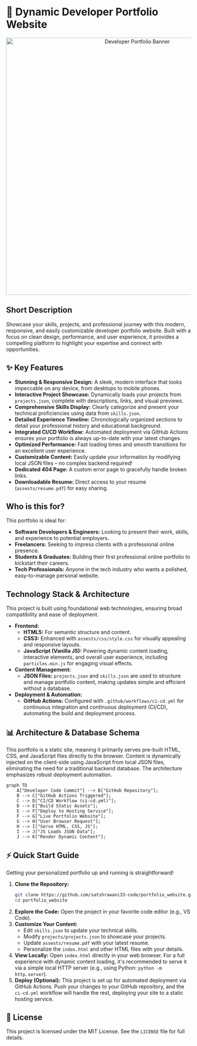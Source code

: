 # 🚀 Dynamic Developer Portfolio Website

<p align="center"><img src="./assests/images/hero.gif" alt="Developer Portfolio Banner" width="700"></p>

## Short Description
Showcase your skills, projects, and professional journey with this modern, responsive, and easily customizable developer portfolio website. Built with a focus on clean design, performance, and user experience, it provides a compelling platform to highlight your expertise and connect with opportunities.

## ✨ Key Features
*   **Stunning & Responsive Design:** A sleek, modern interface that looks impeccable on any device, from desktops to mobile phones.
*   **Interactive Project Showcase:** Dynamically loads your projects from `projects.json`, complete with descriptions, links, and visual previews.
*   **Comprehensive Skills Display:** Clearly categorize and present your technical proficiencies using data from `skills.json`.
*   **Detailed Experience Timeline:** Chronologically organized sections to detail your professional history and educational background.
*   **Integrated CI/CD Workflow:** Automated deployment via GitHub Actions ensures your portfolio is always up-to-date with your latest changes.
*   **Optimized Performance:** Fast loading times and smooth transitions for an excellent user experience.
*   **Customizable Content:** Easily update your information by modifying local JSON files – no complex backend required!
*   **Dedicated 404 Page:** A custom error page to gracefully handle broken links.
*   **Downloadable Resume:** Direct access to your resume (`assests/resume.pdf`) for easy sharing.

## Who is this for?
This portfolio is ideal for:
*   **Software Developers & Engineers:** Looking to present their work, skills, and experience to potential employers.
*   **Freelancers:** Seeking to impress clients with a professional online presence.
*   **Students & Graduates:** Building their first professional online portfolio to kickstart their careers.
*   **Tech Professionals:** Anyone in the tech industry who wants a polished, easy-to-manage personal website.

## Technology Stack & Architecture
This project is built using foundational web technologies, ensuring broad compatibility and ease of deployment.

*   **Frontend:**
    *   **HTML5:** For semantic structure and content.
    *   **CSS3:** Enhanced with `assests/css/style.css` for visually appealing and responsive layouts.
    *   **JavaScript (Vanilla JS):** Powering dynamic content loading, interactive elements, and overall user experience, including `particles.min.js` for engaging visual effects.
*   **Content Management:**
    *   **JSON Files:** `projects.json` and `skills.json` are used to structure and manage portfolio content, making updates simple and efficient without a database.
*   **Deployment & Automation:**
    *   **GitHub Actions:** Configured with `.github/workflows/ci-cd.yml` for continuous integration and continuous deployment (CI/CD), automating the build and deployment process.

## 📊 Architecture & Database Schema
This portfolio is a static site, meaning it primarily serves pre-built HTML, CSS, and JavaScript files directly to the browser. Content is dynamically injected on the client-side using JavaScript from local JSON files, eliminating the need for a traditional backend database. The architecture emphasizes robust deployment automation.

```mermaid
graph TD
    A["Developer Code Commit"] --> B["GitHub Repository"];
    B --> C["GitHub Actions Triggered"];
    C --> D["CI/CD Workflow (ci-cd.yml)"];
    D --> E["Build Static Assets"];
    E --> F["Deploy to Hosting Service"];
    F --> G["Live Portfolio Website"];
    G --> H["User Browser Request"];
    H --> I["Serve HTML, CSS, JS"];
    I --> J["JS Loads JSON Data"];
    J --> K["Render Dynamic Content"];
```

## ⚡ Quick Start Guide
Getting your personalized portfolio up and running is straightforward!

1.  **Clone the Repository:**
    ```bash
    git clone https://github.com/satshrawani33-code/portfolio_website.git
    cd portfolio_website
    ```
2.  **Explore the Code:**
    Open the project in your favorite code editor (e.g., VS Code).
3.  **Customize Your Content:**
    *   Edit `skills.json` to update your technical skills.
    *   Modify `projects/projects.json` to showcase your projects.
    *   Update `assests/resume.pdf` with your latest resume.
    *   Personalize the `index.html` and other HTML files with your details.
4.  **View Locally:**
    Open `index.html` directly in your web browser. For a full experience with dynamic content loading, it's recommended to serve it via a simple local HTTP server (e.g., using Python: `python -m http.server`).
5.  **Deploy (Optional):**
    This project is set up for automated deployment via GitHub Actions. Push your changes to your GitHub repository, and the `ci-cd.yml` workflow will handle the rest, deploying your site to a static hosting service.

## 📜 License
This project is licensed under the MIT License. See the `LICENSE` file for full details.